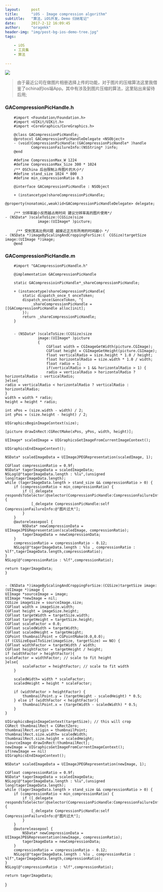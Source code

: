 ```yaml
---
layout:     post
title:      "iOS - Image compression algorithm"
subtitle:   "算法，iOS开发，Demo 归纳笔记"
date:       2017-2-12 16:09:45
author:     "oragekk"
header-img: "img/post-bg-ios-demo-tree.jpg"
tags:

    - iOS
    - 工具集
    - 算法    
     
---
```

![](https://zero-space.s3.amazonaws.com/photos/bf30834c-a9de-41f4-9f39-4f44c2f2ff13x840.jpg)
> 由于最近公司在做图片相册选择上传的功能，对于图片的压缩算法这里我借鉴了ochina的ios端App。其中有涉及到图片压缩的算法，这里贴出来留待后用;

### GACompressionPicHandle.h

		#import <Foundation/Foundation.h>
		#import <UIKit/UIKit.h>
		#import <CoreGraphics/CoreGraphics.h>
		
		@class GACompressionPicHandle;
		@protocol GACompressionPicHandleDelegate <NSObject>
		- (void)CompressionPicHandle:(GACompressionPicHandle* )handle
      			CompressionFailureInfo:(NSString* )info;
      	@end
      	
      	#define CompressionMax_W 1224
      	#define CompressionMax_Size 300 * 1024
      	/** OSChina 后台限制上传图片的大小*/
      	#define stand_size 1024 * 800
      	#define min_compressionRatio 0.3
      	
      	@interface GACompressionPicHandle : NSObject
      	
      	+ (instancetype)shareCompressionPicHandle;

	@property(nonatomic,weak)id<GACompressionPicHandleDelegate> delegate;
	
		/** 分辨率越小反而越占用时间 建议分辨率高的图片使用*/
	- (NSData* )scaleToSize:(CGSize)size
                   image:(UIImage* )picture;
                   
         /** 受到宽高比例问题 越接近正方形所用的时间越小 */
	- (NSData *)imageByScalingAndCroppingForSize:(	CGSize)targetSize image:(UIImage *)image;
		@end


### GACompressionPicHandle.m
		#import "GACompressionPicHandle.h"
		
		@implementation GACompressionPicHandle
		
		static GACompressioinPicHandle*_shareCompressionPicHandle;
		
		+ (instancetype)shareCompressionPicHandle{
    		static dispatch_once_t onceToken;
    		dispatch_once(&onceToken, ^{
        		_shareCompressionPicHandle = 					[[GACompressionPicHandle alloc]init];
    		});
    		return _shareCompressionPicHandle;
    	}
    	
    	
    	- (NSData* )scaleToSize:(CGSize)size
                   image:(UIImage* )picture
                   {    
                       CGFloat width = CGImageGetWidth(picture.CGImage);
                       CGFloat height = CGImageGetHeight(picture.CGImage);
                       float verticalRadio = size.height * 1.0 / height;
                       float horizontalRadio = size.width * 1.0 / width;
                       float radio = 1;
                       if(verticalRadio > 1 && horizontalRadio > 1) {
                       radio = verticalRadio > horizontalRadio ? horizontalRadio : verticalRadio;
    }else{
    radio = verticalRadio < horizontalRadio ? verticalRadio : horizontalRadio;
    }
    width = width * radio;
    height = height * radio;
    
    int xPos = (size.width - width) / 2;
    int yPos = (size.height - height) / 2;

    UIGraphicsBeginImageContext(size);

    [picture drawInRect:CGRectMake(xPos, yPos, width, height)];

    UIImage* scaledImage = UIGraphicsGetImageFromCurrentImageContext();

    UIGraphicsEndImageContext();
    
    NSData* scaledImageData = UIImageJPEGRepresentation(scaledImage, 1);

    CGFloat compressionRatio = 0.9f;
    NSData* tagerImageData = scaledImageData;
    NSLog(@"tagerImageData.length : %lu",(unsigned long)tagerImageData.length);
    while (tagerImageData.length > stand_size && compressionRatio > 0) {
        if (compressionRatio < min_compressionRatio) {
            if ([_delegate respondsToSelector:@selector(CompressionPicHandle:CompressionFailureInfo:)]) {
                [_delegate CompressionPicHandle:self CompressionFailureInfo:@"图片过大"];
            }
        }
        @autoreleasepool {
            NSData* newCompressionData = UIImageJPEGRepresentation(scaledImage, compressionRatio);
            tagerImageData = newCompressionData;
        }
        compressionRatio = compressionRatio - 0.12;
        NSLog(@"tagerImageData.length : %lu , compressionRatio : %lf",tagerImageData.length,compressionRatio);
    }
    NSLog(@"compressionRatio : %lf",compressionRatio);
    
    return tagerImageData;
    }
    
    
    - (NSData *)imageByScalingAndCroppingForSize:(CGSize)targetSize image:(UIImage *)image {
    UIImage *sourceImage = image;
    UIImage *newImage = nil;
    CGSize imageSize = sourceImage.size;
    CGFloat width = imageSize.width;
    CGFloat height = imageSize.height;
    CGFloat targetWidth = targetSize.width;
    CGFloat targetHeight = targetSize.height;
    CGFloat scaleFactor = 0.0;
    CGFloat scaledWidth = targetWidth;
    CGFloat scaledHeight = targetHeight;
    CGPoint thumbnailPoint = CGPointMake(0.0,0.0);
    if (CGSizeEqualToSize(imageSize, targetSize) == NO) {
    CGFloat widthFactor = targetWidth / width;
    CGFloat heightFactor = targetHeight / height;
    if (widthFactor > heightFactor){
    scaleFactor = widthFactor; // scale to fit height 
    }else{
    		scaleFactor = heightFactor; // scale to fit width
        }
        
        scaledWidth= width * scaleFactor;
        scaledHeight = height * scaleFactor;
        
        if (widthFactor > heightFactor) {
            thumbnailPoint.y = (targetHeight - scaledHeight) * 0.5;
        } else if (widthFactor < heightFactor){
            thumbnailPoint.x = (targetWidth - scaledWidth) * 0.5;
        }
    }
    
    UIGraphicsBeginImageContext(targetSize); // this will crop
    CGRect thumbnailRect = CGRectZero;
    thumbnailRect.origin = thumbnailPoint;
    thumbnailRect.size.width= scaledWidth;
    thumbnailRect.size.height = scaledHeight;
    [sourceImage drawInRect:thumbnailRect];
    newImage = UIGraphicsGetImageFromCurrentImageContext();
    if(newImage == nil)
    UIGraphicsEndImageContext();
    
    NSData* scaledImageData = UIImageJPEGRepresentation(newImage, 1);
    
    CGFloat compressionRatio = 0.9f;
    NSData* tagerImageData = scaledImageData;
    NSLog(@"tagerImageData.length : %lu",(unsigned long)tagerImageData.length);
    while (tagerImageData.length > stand_size && compressionRatio > 0) {
        if (compressionRatio < min_compressionRatio) {
            if ([_delegate respondsToSelector:@selector(CompressionPicHandle:CompressionFailureInfo:)]) {
                [_delegate CompressionPicHandle:self CompressionFailureInfo:@"图片过大"];
            }
        }
        @autoreleasepool {
            NSData* newCompressionData = UIImageJPEGRepresentation(newImage, compressionRatio);
            tagerImageData = newCompressionData;
        }
        compressionRatio = compressionRatio - 0.12;
        NSLog(@"tagerImageData.length : %lu , compressionRatio : %lf",tagerImageData.length,compressionRatio);
    }
    NSLog(@"compressionRatio : %lf",compressionRatio);
    
    return tagerImageData;
}

